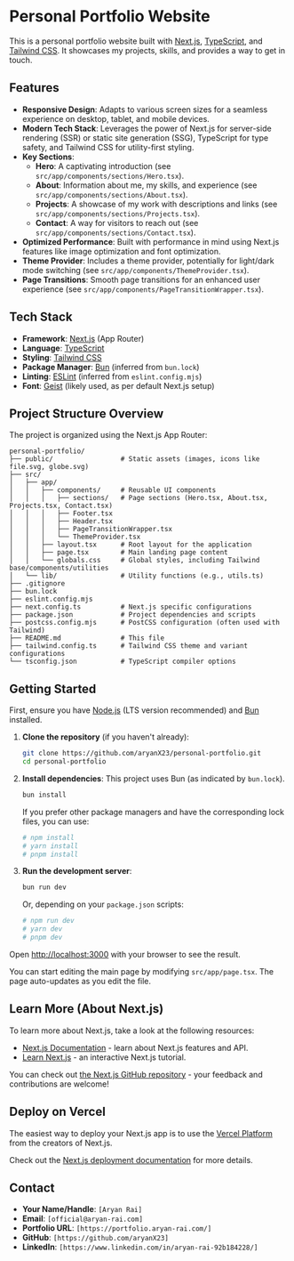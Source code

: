 # Personal Portfolio Website

This is a personal portfolio website built with [Next.js](https://nextjs.org/), [TypeScript](https://www.typescriptlang.org/), and [Tailwind CSS](https://tailwindcss.com/). It showcases my projects, skills, and provides a way to get in touch.

## Features

- **Responsive Design**: Adapts to various screen sizes for a seamless experience on desktop, tablet, and mobile devices.
- **Modern Tech Stack**: Leverages the power of Next.js for server-side rendering (SSR) or static site generation (SSG), TypeScript for type safety, and Tailwind CSS for utility-first styling.
- **Key Sections**:
  - **Hero**: A captivating introduction (see `src/app/components/sections/Hero.tsx`).
  - **About**: Information about me, my skills, and experience (see `src/app/components/sections/About.tsx`).
  - **Projects**: A showcase of my work with descriptions and links (see `src/app/components/sections/Projects.tsx`).
  - **Contact**: A way for visitors to reach out (see `src/app/components/sections/Contact.tsx`).
- **Optimized Performance**: Built with performance in mind using Next.js features like image optimization and font optimization.
- **Theme Provider**: Includes a theme provider, potentially for light/dark mode switching (see `src/app/components/ThemeProvider.tsx`).
- **Page Transitions**: Smooth page transitions for an enhanced user experience (see `src/app/components/PageTransitionWrapper.tsx`).

## Tech Stack

- **Framework**: [Next.js](https://nextjs.org/) (App Router)
- **Language**: [TypeScript](https://www.typescriptlang.org/)
- **Styling**: [Tailwind CSS](https://tailwindcss.com/)
- **Package Manager**: [Bun](https://bun.sh/) (inferred from `bun.lock`)
- **Linting**: [ESLint](https://eslint.org/) (inferred from `eslint.config.mjs`)
- **Font**: [Geist](https://vercel.com/font) (likely used, as per default Next.js setup)

## Project Structure Overview

The project is organized using the Next.js App Router:

```
personal-portfolio/
├── public/                 # Static assets (images, icons like file.svg, globe.svg)
├── src/
│   ├── app/
│   │   ├── components/     # Reusable UI components
│   │   │   ├── sections/   # Page sections (Hero.tsx, About.tsx, Projects.tsx, Contact.tsx)
│   │   │   ├── Footer.tsx
│   │   │   ├── Header.tsx
│   │   │   ├── PageTransitionWrapper.tsx
│   │   │   └── ThemeProvider.tsx
│   │   ├── layout.tsx      # Root layout for the application
│   │   ├── page.tsx        # Main landing page content
│   │   └── globals.css     # Global styles, including Tailwind base/components/utilities
│   └── lib/                # Utility functions (e.g., utils.ts)
├── .gitignore
├── bun.lock
├── eslint.config.mjs
├── next.config.ts          # Next.js specific configurations
├── package.json            # Project dependencies and scripts
├── postcss.config.mjs      # PostCSS configuration (often used with Tailwind)
├── README.md               # This file
├── tailwind.config.ts      # Tailwind CSS theme and variant configurations
└── tsconfig.json           # TypeScript compiler options
```

## Getting Started

First, ensure you have [Node.js](https://nodejs.org/) (LTS version recommended) and [Bun](https://bun.sh/) installed.

1.  **Clone the repository** (if you haven't already):

    ```bash
    git clone https://github.com/aryanX23/personal-portfolio.git
    cd personal-portfolio
    ```

2.  **Install dependencies**:
    This project uses Bun (as indicated by `bun.lock`).

    ```bash
    bun install
    ```

    If you prefer other package managers and have the corresponding lock files, you can use:

    ```bash
    # npm install
    # yarn install
    # pnpm install
    ```

3.  **Run the development server**:
    ```bash
    bun run dev
    ```
    Or, depending on your `package.json` scripts:
    ```bash
    # npm run dev
    # yarn dev
    # pnpm dev
    ```

Open [http://localhost:3000](http://localhost:3000) with your browser to see the result.

You can start editing the main page by modifying `src/app/page.tsx`. The page auto-updates as you edit the file.

## Learn More (About Next.js)

To learn more about Next.js, take a look at the following resources:

- [Next.js Documentation](https://nextjs.org/docs) - learn about Next.js features and API.
- [Learn Next.js](https://nextjs.org/learn) - an interactive Next.js tutorial.

You can check out [the Next.js GitHub repository](https://github.com/vercel/next.js) - your feedback and contributions are welcome!

## Deploy on Vercel

The easiest way to deploy your Next.js app is to use the [Vercel Platform](https://vercel.com/new?utm_medium=default-template&filter=next.js&utm_source=create-next-app&utm_campaign=create-next-app-readme) from the creators of Next.js.

Check out the [Next.js deployment documentation](https://nextjs.org/docs/app/building-your-application/deploying) for more details.

## Contact

- **Your Name/Handle**: `[Aryan Rai]`
- **Email**: `[official@aryan-rai.com]`
- **Portfolio URL**: `[https://portfolio.aryan-rai.com/]`
- **GitHub**: `[https://github.com/aryanX23]`
- **LinkedIn**: `[https://www.linkedin.com/in/aryan-rai-92b184228/]`
